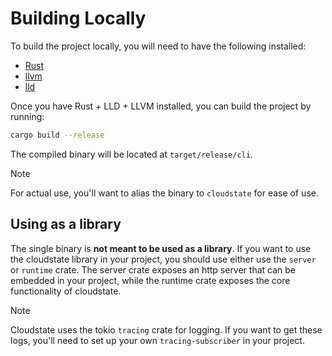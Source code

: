 # Building Locally

To build the project locally, you will need to have the following installed:

- [Rust](https://www.rust-lang.org/tools/install)
- [llvm](https://releases.llvm.org/download.html)
- [lld](https://lld.llvm.org/)

Once you have Rust + LLD + LLVM installed, you can build the project by running:

```bash
cargo build --release
```

The compiled binary will be located at `target/release/cli`.

> [!NOTE]
> For actual use, you'll want to alias the binary to `cloudstate` for ease of use.

## Using as a library

The single binary is **not meant to be used as a library**. If you want to use the cloudstate library in your project, you should use either use the `server` or `runtime` crate. The server crate exposes an http server that can be embedded in your project, while the runtime crate exposes the core functionality of cloudstate.

> [!NOTE]
> Cloudstate uses the tokio `tracing` crate for logging. If you want to get these logs, you'll need to set up your own `tracing-subscriber` in your project.
